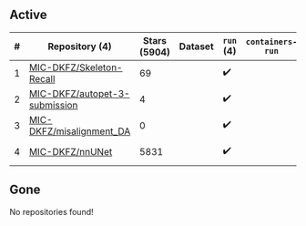 ## Active
| # | Repository (4) | Stars (5904) | Dataset | `run` (4) | `containers-run` | Last Modified |
| --- | --- | --- | --- | --- | --- | --- |
| 1 | [MIC-DKFZ/Skeleton-Recall](https://github.com/MIC-DKFZ/Skeleton-Recall) | 69 |  | :heavy_check_mark: |  | 2024-09-08 08:02:54+00:00 |
| 2 | [MIC-DKFZ/autopet-3-submission](https://github.com/MIC-DKFZ/autopet-3-submission) | 4 |  | :heavy_check_mark: |  | 2024-10-29 12:22:57+00:00 |
| 3 | [MIC-DKFZ/misalignment_DA](https://github.com/MIC-DKFZ/misalignment_DA) | 0 |  | :heavy_check_mark: |  | 2024-03-01 10:16:52+00:00 |
| 4 | [MIC-DKFZ/nnUNet](https://github.com/MIC-DKFZ/nnUNet) | 5831 |  | :heavy_check_mark: |  | 2024-10-29 13:23:35+00:00 |

## Gone
No repositories found!
